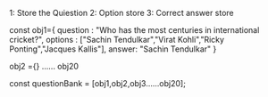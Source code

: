<!-- Data Store  -->
1: Store the Quiestion 
2: Option store
3: Correct answer store 

const obj1={
    question : "Who has the most centuries in international cricket?",
    options : ["Sachin Tendulkar","Virat Kohli","Ricky Ponting","Jacques Kallis"],
    answer: "Sachin Tendulkar"
}

obj2 ={} ...... obj20

<!--  sote all objects  in array-->
const questionBank = [obj1,obj2,obj3......obj20];

<!-- Select 5 objects Randomly  but do not select same questions twice -->
